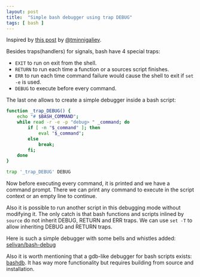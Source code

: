 ```yaml
---
layout: post
title:  "Simple bash debugger using trap DEBUG"
tags: [ bash ]
---
```


Inspired by [this post](https://habr.com/ru/users/tminnigaliev/) by [ @tminnigaliev](https://habr.com/ru/users/tminnigaliev/).

Besides traps(handlers) for signals, bash have 4 special traps:

* `EXIT` to run on exit from the shell.
* `RETURN` to run each time a function or a sources script finishes.
* `ERR` to run each time command failure would cause the shell to exit if `set -e` is used.
* `DEBUG` to execute before every command.

 The last one allows to create a simple debugger inside a bash script:

```bash
function _trap_DEBUG() {
    echo "# $BASH_COMMAND";
    while read -r -e -p "debug> " _command; do
        if [ -n "$_command" ]; then
            eval "$_command";
        else
            break;
        fi;
    done
}

trap '_trap_DEBUG' DEBUG
```

Now before executing every command, it is printed and we have a command prompt. There we can print any command to execute in the script context or an empty line to continue.

Also it is possible to run another script in this debugging mode without modifying it. The only catch is that bash functions and scripts inlined by `source` do not inherit DEBUG, RETURN and ERR traps. We can use `set -T` to allow inheriting DEBUG and RETURN traps.

Here is such a simple debugger with some bells and whistles added: [selivan/bash-debug](https://github.com/selivan/bash-debug)

Also it is worth mentioning that a gdb-like debugger for bash scripts exists: [bashdb](http://bashdb.sourceforge.net/). It has way more functionality but requires building from source and installation.
